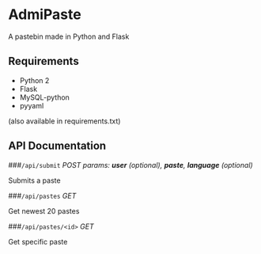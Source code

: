# AdmiPaste
A pastebin made in Python and Flask

## Requirements
* Python 2
* Flask
* MySQL-python
* pyyaml

(also available in requirements.txt)

## API Documentation

###`/api/submit` *POST*
*params: __user__ (optional), __paste__, __language__ (optional)*

Submits a paste

###`/api/pastes` *GET*

Get newest 20 pastes

###`/api/pastes/<id>` *GET*

Get specific paste